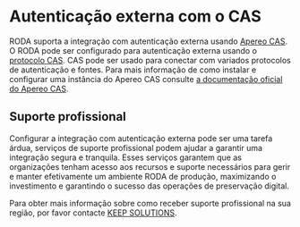 # Autenticação externa com o CAS

RODA suporta a integração com autenticação externa usando [Apereo CAS](https://apereo.github.io/cas/). O RODA pode ser configurado para autenticação externa usando o [protocolo CAS](https://apereo.github.io/cas/6.6.x/protocol/CAS-Protocol.html). 
CAS pode ser usado para conectar com variados protocolos de autenticação e fontes. Para mais informação de como instalar e configurar uma instância do Apereo CAS consulte [a documentação oficial do Apereo CAS](https://apereo.github.io/cas/).

## Suporte profissional

Configurar a integração com autenticação externa pode ser uma tarefa árdua, serviços de suporte profissional podem ajudar a garantir uma integração segura e tranquila. Esses serviços garantem que as organizações tenham acesso aos recursos e suporte necessários para gerir e manter efetivamente um ambiente RODA de produção, maximizando o investimento e garantindo o sucesso das operações de preservação digital.

Para obter mais informação sobre como receber suporte profissional na sua região, por favor contacte [KEEP SOLUTIONS](https://www.keep.pt/pt/contacts-proposals-information-telephone-address).